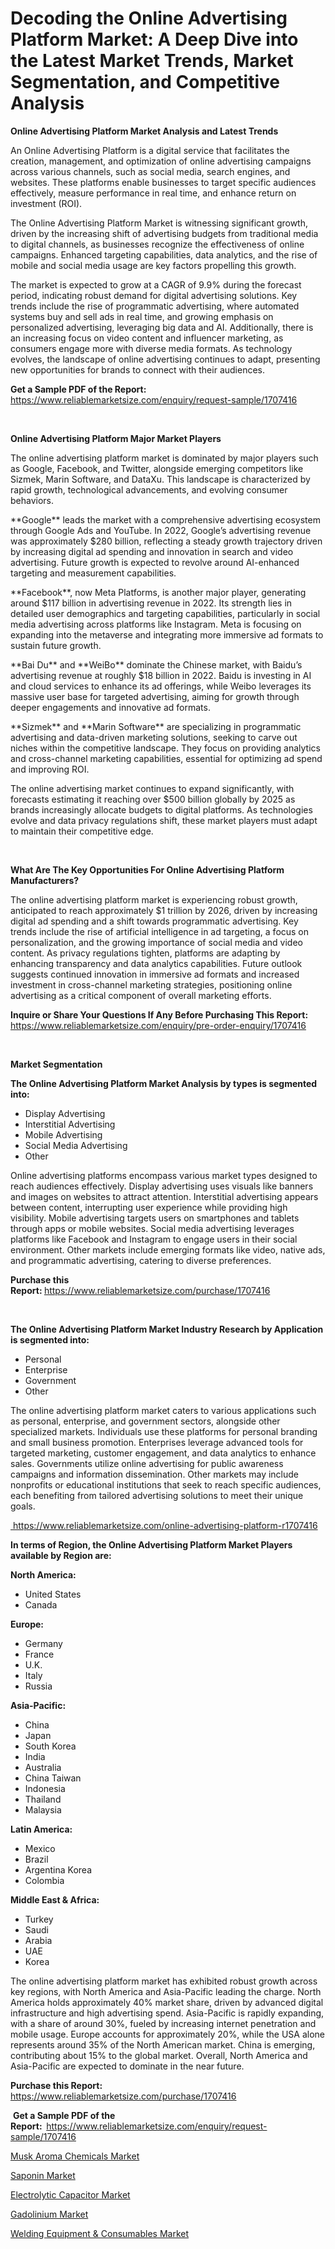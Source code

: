 <p><h1>Decoding the Online Advertising Platform Market: A Deep Dive into the Latest Market Trends, Market Segmentation, and Competitive Analysis</h1></p><p><strong>Online Advertising Platform Market Analysis and Latest Trends</strong></p>
<p><p>An Online Advertising Platform is a digital service that facilitates the creation, management, and optimization of online advertising campaigns across various channels, such as social media, search engines, and websites. These platforms enable businesses to target specific audiences effectively, measure performance in real time, and enhance return on investment (ROI). </p><p>The Online Advertising Platform Market is witnessing significant growth, driven by the increasing shift of advertising budgets from traditional media to digital channels, as businesses recognize the effectiveness of online campaigns. Enhanced targeting capabilities, data analytics, and the rise of mobile and social media usage are key factors propelling this growth. </p><p>The market is expected to grow at a CAGR of 9.9% during the forecast period, indicating robust demand for digital advertising solutions. Key trends include the rise of programmatic advertising, where automated systems buy and sell ads in real time, and growing emphasis on personalized advertising, leveraging big data and AI. Additionally, there is an increasing focus on video content and influencer marketing, as consumers engage more with diverse media formats. As technology evolves, the landscape of online advertising continues to adapt, presenting new opportunities for brands to connect with their audiences.</p></p>
<p><strong>Get a Sample PDF of the Report:&nbsp;</strong> <a href="https://www.reliablemarketsize.com/enquiry/request-sample/1707416?utm_campaign=1103&utm_medium=2&utm_source=Github&utm_content=ia&utm_term=07102024&utm_id=online-advertising-platform">https://www.reliablemarketsize.com/enquiry/request-sample/1707416</a></p>
<p>&nbsp;</p>
<p><strong>Online Advertising Platform Major Market Players</strong></p>
<p><p>The online advertising platform market is dominated by major players such as Google, Facebook, and Twitter, alongside emerging competitors like Sizmek, Marin Software, and DataXu. This landscape is characterized by rapid growth, technological advancements, and evolving consumer behaviors.</p><p>**Google** leads the market with a comprehensive advertising ecosystem through Google Ads and YouTube. In 2022, Google’s advertising revenue was approximately $280 billion, reflecting a steady growth trajectory driven by increasing digital ad spending and innovation in search and video advertising. Future growth is expected to revolve around AI-enhanced targeting and measurement capabilities.</p><p>**Facebook**, now Meta Platforms, is another major player, generating around $117 billion in advertising revenue in 2022. Its strength lies in detailed user demographics and targeting capabilities, particularly in social media advertising across platforms like Instagram. Meta is focusing on expanding into the metaverse and integrating more immersive ad formats to sustain future growth.</p><p>**Bai Du** and **WeiBo** dominate the Chinese market, with Baidu’s advertising revenue at roughly $18 billion in 2022. Baidu is investing in AI and cloud services to enhance its ad offerings, while Weibo leverages its massive user base for targeted advertising, aiming for growth through deeper engagements and innovative ad formats.</p><p>**Sizmek** and **Marin Software** are specializing in programmatic advertising and data-driven marketing solutions, seeking to carve out niches within the competitive landscape. They focus on providing analytics and cross-channel marketing capabilities, essential for optimizing ad spend and improving ROI.</p><p>The online advertising market continues to expand significantly, with forecasts estimating it reaching over $500 billion globally by 2025 as brands increasingly allocate budgets to digital platforms. As technologies evolve and data privacy regulations shift, these market players must adapt to maintain their competitive edge.</p></p>
<p>&nbsp;</p>
<p><strong>What Are The Key Opportunities For Online Advertising Platform Manufacturers?</strong></p>
<p><p>The online advertising platform market is experiencing robust growth, anticipated to reach approximately $1 trillion by 2026, driven by increasing digital ad spending and a shift towards programmatic advertising. Key trends include the rise of artificial intelligence in ad targeting, a focus on personalization, and the growing importance of social media and video content. As privacy regulations tighten, platforms are adapting by enhancing transparency and data analytics capabilities. Future outlook suggests continued innovation in immersive ad formats and increased investment in cross-channel marketing strategies, positioning online advertising as a critical component of overall marketing efforts.</p></p>
<p><strong>Inquire or Share Your Questions If Any Before Purchasing This Report:</strong> <a href="https://www.reliablemarketsize.com/enquiry/pre-order-enquiry/1707416?utm_campaign=1103&utm_medium=2&utm_source=Github&utm_content=ia&utm_term=07102024&utm_id=online-advertising-platform">https://www.reliablemarketsize.com/enquiry/pre-order-enquiry/1707416</a></p>
<p>&nbsp;</p>
<p><strong>Market Segmentation</strong></p>
<p><strong>The Online Advertising Platform Market Analysis by types is segmented into:</strong></p>
<p><ul><li>Display Advertising</li><li>Interstitial Advertising</li><li>Mobile Advertising</li><li>Social Media Advertising</li><li>Other</li></ul></p>
<p><p>Online advertising platforms encompass various market types designed to reach audiences effectively. Display advertising uses visuals like banners and images on websites to attract attention. Interstitial advertising appears between content, interrupting user experience while providing high visibility. Mobile advertising targets users on smartphones and tablets through apps or mobile websites. Social media advertising leverages platforms like Facebook and Instagram to engage users in their social environment. Other markets include emerging formats like video, native ads, and programmatic advertising, catering to diverse preferences.</p></p>
<p><strong>Purchase this Report:&nbsp;</strong><a href="https://www.reliablemarketsize.com/purchase/1707416?utm_campaign=1103&utm_medium=2&utm_source=Github&utm_content=ia&utm_term=07102024&utm_id=online-advertising-platform">https://www.reliablemarketsize.com/purchase/1707416</a></p>
<p>&nbsp;</p>
<p><strong>The Online Advertising Platform Market Industry Research by Application is segmented into:</strong></p>
<p><ul><li>Personal</li><li>Enterprise</li><li>Government</li><li>Other</li></ul></p>
<p><p>The online advertising platform market caters to various applications such as personal, enterprise, and government sectors, alongside other specialized markets. Individuals use these platforms for personal branding and small business promotion. Enterprises leverage advanced tools for targeted marketing, customer engagement, and data analytics to enhance sales. Governments utilize online advertising for public awareness campaigns and information dissemination. Other markets may include nonprofits or educational institutions that seek to reach specific audiences, each benefiting from tailored advertising solutions to meet their unique goals.</p></p>
<p><a href="https://www.reliablemarketsize.com/online-advertising-platform-r1707416?utm_campaign=1103&utm_medium=2&utm_source=Github&utm_content=ia&utm_term=07102024&utm_id=online-advertising-platform">&nbsp;https://www.reliablemarketsize.com/online-advertising-platform-r1707416</a></p>
<p><strong>In terms of Region, the Online Advertising Platform Market Players available by Region are:</strong></p>
<p>
    <p> <strong> North America: </strong>
        <ul>
            <li>United States</li>
            <li>Canada</li>
        </ul>
        </p> 
    <p> <strong> Europe: </strong>
        <ul>
            <li>Germany</li>
            <li>France</li>
            <li>U.K.</li>
            <li>Italy</li>
            <li>Russia</li>
        </ul>
        </p> 
    <p> <strong> Asia-Pacific: </strong>
        <ul>
            <li>China</li>
            <li>Japan</li>
            <li>South Korea</li>
            <li>India</li>
            <li>Australia</li>
            <li>China Taiwan</li>
            <li>Indonesia</li>
            <li>Thailand</li>
            <li>Malaysia</li>
        </ul>
        </p> 
    <p> <strong> Latin America: </strong>
        <ul>
            <li>Mexico</li>
            <li>Brazil</li>
            <li>Argentina Korea</li>
            <li>Colombia</li>
        </ul>
        </p> 
    <p> <strong> Middle East & Africa: </strong>
        <ul>
            <li>Turkey</li>
            <li>Saudi</li>
            <li>Arabia</li>
            <li>UAE</li>
            <li>Korea</li>
        </ul>
    </p>
    </p>
<p><p>The online advertising platform market has exhibited robust growth across key regions, with North America and Asia-Pacific leading the charge. North America holds approximately 40% market share, driven by advanced digital infrastructure and high advertising spend. Asia-Pacific is rapidly expanding, with a share of around 30%, fueled by increasing internet penetration and mobile usage. Europe accounts for approximately 20%, while the USA alone represents around 35% of the North American market. China is emerging, contributing about 15% to the global market. Overall, North America and Asia-Pacific are expected to dominate in the near future.</p></p>
<p><strong>Purchase this Report: </strong><a href="https://www.reliablemarketsize.com/purchase/1707416?utm_campaign=1103&utm_medium=2&utm_source=Github&utm_content=ia&utm_term=07102024&utm_id=online-advertising-platform">https://www.reliablemarketsize.com/purchase/1707416</a></p>
<p>&nbsp;<strong>Get a Sample PDF of the Report:&nbsp;&nbsp;</strong><a href="https://www.reliablemarketsize.com/enquiry/request-sample/1707416?utm_campaign=1103&utm_medium=2&utm_source=Github&utm_content=ia&utm_term=07102024&utm_id=online-advertising-platform">https://www.reliablemarketsize.com/enquiry/request-sample/1707416</a></p>
<p><strong></strong></p>
<p><p><a href="https://www.linkedin.com/pulse/musk-aroma-chemicals-market-trends-detailed-study-its-segmentation-ohhwf?utm_campaign=1103&utm_medium=2&utm_source=Github&utm_content=ia&utm_term=07102024&utm_id=online-advertising-platform">Musk Aroma Chemicals Market</a></p><p><a href="https://www.linkedin.com/pulse/evolution-saponin-market-key-shifts-from-2024-2031-expertide-xzjjf?utm_campaign=1103&utm_medium=2&utm_source=Github&utm_content=ia&utm_term=07102024&utm_id=online-advertising-platform">Saponin Market</a></p><p><a href="https://www.linkedin.com/pulse/electrolytic-capacitor-landscape-product-spectrum-market-5otoe?utm_campaign=1103&utm_medium=2&utm_source=Github&utm_content=ia&utm_term=07102024&utm_id=online-advertising-platform">Electrolytic Capacitor Market</a></p><p><a href="https://www.linkedin.com/pulse/deep-dive-gadolinium-market-itstrends-segmentation-competitive-x2xxf?utm_campaign=1103&utm_medium=2&utm_source=Github&utm_content=ia&utm_term=07102024&utm_id=online-advertising-platform">Gadolinium Market</a></p><p><a href="https://www.linkedin.com/pulse/investment-opportunities-welding-equipment-consumables-h0zve?utm_campaign=1103&utm_medium=2&utm_source=Github&utm_content=ia&utm_term=07102024&utm_id=online-advertising-platform">Welding Equipment & Consumables Market</a></p></p>